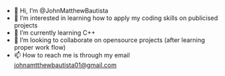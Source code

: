 - 👋 Hi, I’m @JohnMatthewBautista
- 👀 I’m interested in learning how to apply my coding skills on publicised projects
- 🌱 I’m currently learning C++
- 💞️ I’m looking to collaborate on opensource projects (after learning proper work flow)
- 📫 How to reach me is through my email johnamtthewbautista01@gmail.com

<!---
JohnMatthewBautista/JohnMatthewBautista is a ✨ special ✨ repository because its `README.md` (this file) appears on your GitHub profile.
You can click the Preview link to take a look at your changes.
--->
